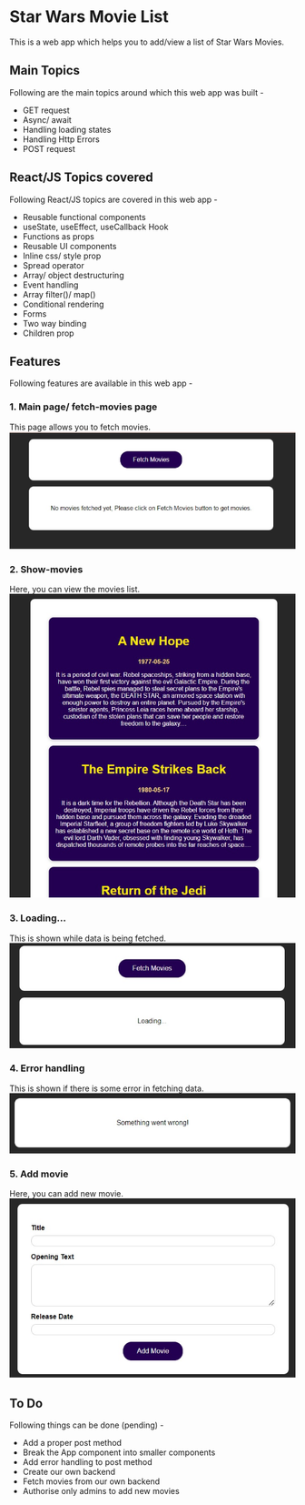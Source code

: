 # Star Wars Movie List

This is a web app which helps you to add/view a list of Star Wars Movies.

## Main Topics

Following are the main topics around which this web app was built - 

- GET request
- Async/ await
- Handling loading states
- Handling Http Errors
- POST request

## React/JS Topics covered

Following React/JS topics are covered in this web app - 

- Reusable functional components
- useState, useEffect, useCallback Hook
- Functions as props
- Reusable UI components
- Inline css/ style prop
- Spread operator
- Array/ object destructuring
- Event handling
- Array filter()/ map()
- Conditional rendering
- Forms
- Two way binding
- Children prop

## Features
Following features are available in this web app - 

### 1. Main page/ fetch-movies page
This page allows you to fetch movies.
![Main page/ fetch movies page](./photos-for-readme/main-page.jpg)

### 2. Show-movies
Here, you can view the movies list.
![Show movies feature](./photos-for-readme/show-movies.jpg)

### 3. Loading...
This is shown while data is being fetched.
![Loading data](./photos-for-readme/loading.jpg)

### 4. Error handling
This is shown if there is some error in fetching data.
![Error message](./photos-for-readme/error-handling.jpg)

### 5. Add movie
Here, you can add new movie.
![Add new movie form](./photos-for-readme/add-movie.jpg)

## To Do

Following things can be done (pending) - 

- Add a proper post method
- Break the App component into smaller components
- Add error handling to post method
- Create our own backend
- Fetch movies from our own backend
- Authorise only admins to add new movies